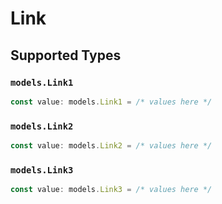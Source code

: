 # Link


## Supported Types

### `models.Link1`

```typescript
const value: models.Link1 = /* values here */
```

### `models.Link2`

```typescript
const value: models.Link2 = /* values here */
```

### `models.Link3`

```typescript
const value: models.Link3 = /* values here */
```

